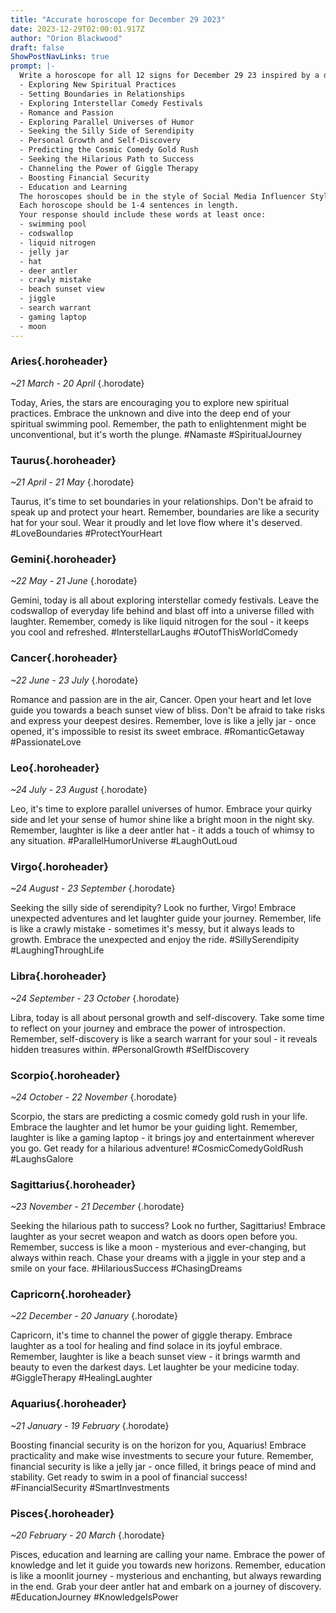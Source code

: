 ```yaml
---
title: "Accurate horoscope for December 29 2023"
date: 2023-12-29T02:00:01.917Z
author: "Orion Blackwood"
draft: false
ShowPostNavLinks: true
prompt: |-
  Write a horoscope for all 12 signs for December 29 23 inspired by a different focus for each. Ensure you do not include the focus in the response:
  - Exploring New Spiritual Practices
  - Setting Boundaries in Relationships
  - Exploring Interstellar Comedy Festivals
  - Romance and Passion
  - Exploring Parallel Universes of Humor
  - Seeking the Silly Side of Serendipity
  - Personal Growth and Self-Discovery
  - Predicting the Cosmic Comedy Gold Rush
  - Seeking the Hilarious Path to Success
  - Channeling the Power of Giggle Therapy
  - Boosting Financial Security
  - Education and Learning
  The horoscopes should be in the style of Social Media Influencer Style and the mood of glumness
  Each horoscope should be 1-4 sentences in length.
  Your response should include these words at least once:
  - swimming pool
  - codswallop
  - liquid nitrogen
  - jelly jar
  - hat
  - deer antler
  - crawly mistake
  - beach sunset view
  - jiggle
  - search warrant
  - gaming laptop
  - moon
---
```


### Aries{.horoheader}

*~21 March - 20 April*
{.horodate}

Today, Aries, the stars are encouraging you to explore new spiritual practices. Embrace the unknown and dive into the deep end of your spiritual swimming pool. Remember, the path to enlightenment might be unconventional, but it's worth the plunge. #Namaste #SpiritualJourney


### Taurus{.horoheader}

*~21 April - 21 May*
{.horodate}

Taurus, it's time to set boundaries in your relationships. Don't be afraid to speak up and protect your heart. Remember, boundaries are like a security hat for your soul. Wear it proudly and let love flow where it's deserved. #LoveBoundaries #ProtectYourHeart


### Gemini{.horoheader}

*~22 May - 21 June*
{.horodate}

Gemini, today is all about exploring interstellar comedy festivals. Leave the codswallop of everyday life behind and blast off into a universe filled with laughter. Remember, comedy is like liquid nitrogen for the soul - it keeps you cool and refreshed. #InterstellarLaughs #OutofThisWorldComedy


### Cancer{.horoheader}

*~22 June - 23 July*
{.horodate}

Romance and passion are in the air, Cancer. Open your heart and let love guide you towards a beach sunset view of bliss. Don't be afraid to take risks and express your deepest desires. Remember, love is like a jelly jar - once opened, it's impossible to resist its sweet embrace. #RomanticGetaway #PassionateLove


### Leo{.horoheader}

*~24 July - 23 August*
{.horodate}

Leo, it's time to explore parallel universes of humor. Embrace your quirky side and let your sense of humor shine like a bright moon in the night sky. Remember, laughter is like a deer antler hat - it adds a touch of whimsy to any situation. #ParallelHumorUniverse #LaughOutLoud


### Virgo{.horoheader}

*~24 August - 23 September*
{.horodate}

Seeking the silly side of serendipity? Look no further, Virgo! Embrace unexpected adventures and let laughter guide your journey. Remember, life is like a crawly mistake - sometimes it's messy, but it always leads to growth. Embrace the unexpected and enjoy the ride. #SillySerendipity #LaughingThroughLife


### Libra{.horoheader}

*~24 September - 23 October*
{.horodate}

Libra, today is all about personal growth and self-discovery. Take some time to reflect on your journey and embrace the power of introspection. Remember, self-discovery is like a search warrant for your soul - it reveals hidden treasures within. #PersonalGrowth #SelfDiscovery


### Scorpio{.horoheader}

*~24 October - 22 November*
{.horodate}

Scorpio, the stars are predicting a cosmic comedy gold rush in your life. Embrace the laughter and let humor be your guiding light. Remember, laughter is like a gaming laptop - it brings joy and entertainment wherever you go. Get ready for a hilarious adventure! #CosmicComedyGoldRush #LaughsGalore


### Sagittarius{.horoheader}

*~23 November - 21 December*
{.horodate}

Seeking the hilarious path to success? Look no further, Sagittarius! Embrace laughter as your secret weapon and watch as doors open before you. Remember, success is like a moon - mysterious and ever-changing, but always within reach. Chase your dreams with a jiggle in your step and a smile on your face. #HilariousSuccess #ChasingDreams


### Capricorn{.horoheader}

*~22 December - 20 January*
{.horodate}

Capricorn, it's time to channel the power of giggle therapy. Embrace laughter as a tool for healing and find solace in its joyful embrace. Remember, laughter is like a beach sunset view - it brings warmth and beauty to even the darkest days. Let laughter be your medicine today. #GiggleTherapy #HealingLaughter


### Aquarius{.horoheader}

*~21 January - 19 February*
{.horodate}

Boosting financial security is on the horizon for you, Aquarius! Embrace practicality and make wise investments to secure your future. Remember, financial security is like a jelly jar - once filled, it brings peace of mind and stability. Get ready to swim in a pool of financial success! #FinancialSecurity #SmartInvestments


### Pisces{.horoheader}

*~20 February - 20 March*
{.horodate}

Pisces, education and learning are calling your name. Embrace the power of knowledge and let it guide you towards new horizons. Remember, education is like a moonlit journey - mysterious and enchanting, but always rewarding in the end. Grab your deer antler hat and embark on a journey of discovery. #EducationJourney #KnowledgeIsPower

